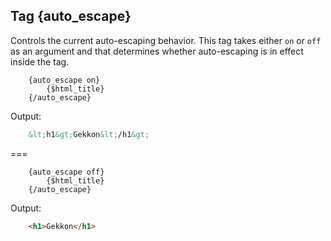 ## Tag {auto_escape}

Controls the current auto-escaping behavior. This tag takes either `on` or `off` as an argument and that determines whether auto-escaping is in effect inside the tag. 

```smarty
	{auto_escape on}
		{$html_title}
	{/auto_escape}
```

Output:
```html
	&lt;h1&gt;Gekkon&lt;/h1&gt;
```

===

```smarty
	{auto_escape off}
		{$html_title}
	{/auto_escape}
```

Output:

```html
	<h1>Gekkon</h1>
```